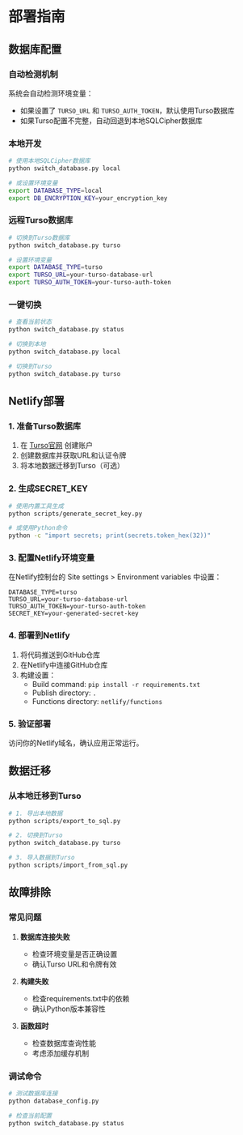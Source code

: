 # 部署指南

## 数据库配置

### 自动检测机制
系统会自动检测环境变量：
- 如果设置了 `TURSO_URL` 和 `TURSO_AUTH_TOKEN`，默认使用Turso数据库
- 如果Turso配置不完整，自动回退到本地SQLCipher数据库

### 本地开发
```bash
# 使用本地SQLCipher数据库
python switch_database.py local

# 或设置环境变量
export DATABASE_TYPE=local
export DB_ENCRYPTION_KEY=your_encryption_key
```

### 远程Turso数据库
```bash
# 切换到Turso数据库
python switch_database.py turso

# 设置环境变量
export DATABASE_TYPE=turso
export TURSO_URL=your-turso-database-url
export TURSO_AUTH_TOKEN=your-turso-auth-token
```

### 一键切换
```bash
# 查看当前状态
python switch_database.py status

# 切换到本地
python switch_database.py local

# 切换到Turso
python switch_database.py turso
```

## Netlify部署

### 1. 准备Turso数据库
1. 在 [Turso官网](https://turso.tech/) 创建账户
2. 创建数据库并获取URL和认证令牌
3. 将本地数据迁移到Turso（可选）

### 2. 生成SECRET_KEY
```bash
# 使用内置工具生成
python scripts/generate_secret_key.py

# 或使用Python命令
python -c "import secrets; print(secrets.token_hex(32))"
```

### 3. 配置Netlify环境变量
在Netlify控制台的 Site settings > Environment variables 中设置：

```
DATABASE_TYPE=turso
TURSO_URL=your-turso-database-url
TURSO_AUTH_TOKEN=your-turso-auth-token
SECRET_KEY=your-generated-secret-key
```

### 4. 部署到Netlify
1. 将代码推送到GitHub仓库
2. 在Netlify中连接GitHub仓库
3. 构建设置：
   - Build command: `pip install -r requirements.txt`
   - Publish directory: `.`
   - Functions directory: `netlify/functions`

### 5. 验证部署
访问你的Netlify域名，确认应用正常运行。

## 数据迁移

### 从本地迁移到Turso
```bash
# 1. 导出本地数据
python scripts/export_to_sql.py

# 2. 切换到Turso
python switch_database.py turso

# 3. 导入数据到Turso
python scripts/import_from_sql.py
```

## 故障排除

### 常见问题
1. **数据库连接失败**
   - 检查环境变量是否正确设置
   - 确认Turso URL和令牌有效

2. **构建失败**
   - 检查requirements.txt中的依赖
   - 确认Python版本兼容性

3. **函数超时**
   - 检查数据库查询性能
   - 考虑添加缓存机制

### 调试命令
```bash
# 测试数据库连接
python database_config.py

# 检查当前配置
python switch_database.py status
```
